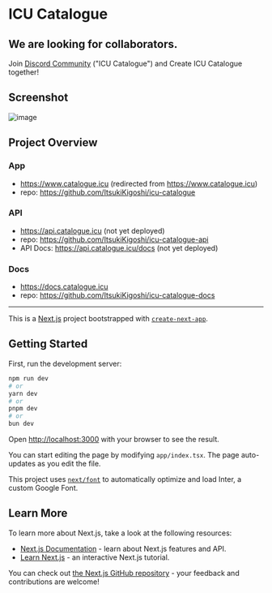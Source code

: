 # ICU Catalogue

## We are looking for collaborators.

Join [Discord Community](https://discord.gg/2gmKTs4ezk) ("ICU Catalogue") and Create ICU Catalogue together!

## Screenshot

![image](https://github.com/ItsukiKigoshi/icu-catalogue/assets/67095865/af26fa3a-1bba-4174-8ac9-beba4be78e79)

## Project Overview

### App

- https://www.catalogue.icu (redirected from https://www.catalogue.icu)
- repo: https://github.com/ItsukiKigoshi/icu-catalogue

### API

- https://api.catalogue.icu (not yet deployed)
- repo: https://github.com/ItsukiKigoshi/icu-catalogue-api
- API Docs: https://api.catalogue.icu/docs (not yet deployed)

### Docs

- https://docs.catalogue.icu
- repo: https://github.com/ItsukiKigoshi/icu-catalogue-docs

---

This is a [Next.js](https://nextjs.org/) project bootstrapped with [
`create-next-app`](https://github.com/vercel/next.js/tree/canary/packages/create-next-app).

## Getting Started

First, run the development server:

```bash
npm run dev
# or
yarn dev
# or
pnpm dev
# or
bun dev
```

Open [http://localhost:3000](http://localhost:3000) with your browser to see the result.

You can start editing the page by modifying `app/index.tsx`. The page auto-updates as you edit the file.

This project uses [`next/font`](https://nextjs.org/docs/basic-features/font-optimization) to automatically optimize and
load Inter, a custom Google Font.

## Learn More

To learn more about Next.js, take a look at the following resources:

- [Next.js Documentation](https://nextjs.org/docs) - learn about Next.js features and API.
- [Learn Next.js](https://nextjs.org/learn) - an interactive Next.js tutorial.

You can check out [the Next.js GitHub repository](https://github.com/vercel/next.js/) - your feedback and contributions
are welcome!
